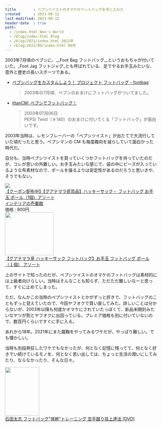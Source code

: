 ```yaml
---
title        : ペプシツイストのオマケのフットバッグを手に入れた
created      : 2021-09-12
last-modified: 2021-09-12
header-date  : true
path:
  - /index.html Neo's World
  - /blog/index.html Blog
  - /blog/2021/index.html 2021年
  - /blog/2021/09/index.html 09月
---
```


2003年7月頃のペプシに、__Foot Bag フットバッグ__というおもちゃが付いていた。_Foot Jag フットジャグ_とも呼ばれている、足でやるお手玉みたいな、意外と歴史の長いスポーツである。

- [ペプシバッグをカスタムしよう！ プロジェクト フットバッグ - footbag](https://kochinet.info/usr/footbag/prj/pepsi.php)
  > 2003年の7月頃、ペプシのおまけにフットバッグがついてました。
- [ittanCM: ペプシでフットバッグ！](http://ittancm.s31.xrea.com/archives/000019.html)
  > 2003年07月06日  
  > PEPSI Twist（￥140）のおまけに付いてくる「フットバッグ」が面白いです。

2003年当時は、レモンフレーバーの「ペプシツイスト」が出たてで大流行していた頃だったと思う。ペプシマンの CM も毎度趣向を凝らしていて面白かった時代だ。

自分も、当時ペプシツイストを買っていくつかフットバッグを持っていたのだが、コレが思いの外難しい。お手玉みたいな感じで、袋の中にビーズが入っているような布素材なので、ボールを操るよりは安定性があるのだろうと思いきや、そうでもない。

<div class="ad-rakuten">
  <div class="ad-rakuten-image">
    <a href="https://hb.afl.rakuten.co.jp/hgc/g00qpav2.waxyc2f3.g00qpav2.waxyd9f4/?pc=https%3A%2F%2Fitem.rakuten.co.jp%2F1bankanwebshop%2Fds-2314955%2F&amp;m=http%3A%2F%2Fm.rakuten.co.jp%2F1bankanwebshop%2Fi%2F54788029%2F">
      <img src="https://thumbnail.image.rakuten.co.jp/@0_mall/1bankanwebshop/cabinet/dsproducts/756/0002314955-1.jpg?_ex=128x128">
    </a>
  </div>
  <div class="ad-rakuten-info">
    <div class="ad-rakuten-title">
      <a href="https://hb.afl.rakuten.co.jp/hgc/g00qpav2.waxyc2f3.g00qpav2.waxyd9f4/?pc=https%3A%2F%2Fitem.rakuten.co.jp%2F1bankanwebshop%2Fds-2314955%2F&amp;m=http%3A%2F%2Fm.rakuten.co.jp%2F1bankanwebshop%2Fi%2F54788029%2F">【クーポン配布中】【グアテマラ民芸品】ハッキーサック・ フットバッグ お手玉 ボール（1個）アソート</a>
    </div>
    <div class="ad-rakuten-shop">
      <a href="https://hb.afl.rakuten.co.jp/hgc/g00qpav2.waxyc2f3.g00qpav2.waxyd9f4/?pc=https%3A%2F%2Fwww.rakuten.co.jp%2F1bankanwebshop%2F&amp;m=http%3A%2F%2Fm.rakuten.co.jp%2F1bankanwebshop%2F">インテリアの壱番館</a>
    </div>
    <div class="ad-rakuten-price">価格 : 800円</div>
  </div>
</div>

<div class="ad-amazon">
  <div class="ad-amazon-image">
    <a href="https://www.amazon.co.jp/dp/B0735B41ND?tag=neos21-22&amp;linkCode=osi&amp;th=1&amp;psc=1">
      <img src="https://m.media-amazon.com/images/I/51ecwcXm+pL._SL160_.jpg" width="160" height="142">
    </a>
  </div>
  <div class="ad-amazon-info">
    <div class="ad-amazon-title">
      <a href="https://www.amazon.co.jp/dp/B0735B41ND?tag=neos21-22&amp;linkCode=osi&amp;th=1&amp;psc=1">【グアテマラ産 ハッキーサック フットバッグ】お手玉 フットバッグ ボール（１個） アソート</a>
    </div>
  </div>
</div>

上のサイトで知ったのだが、ペプシツイストのオマケのフットバッグは素材的には上級者向けらしい。当時はそんなことも知らず、ただただ難しいなーと思って、すぐに止めてしまった。

ただ、なんかこの当時のペプシツイストとかがずっと好きで、フットバッグのこともずっと覚えていたので、今回ヤフオクで買い直してみた。詳しいことは分からないが、2003年以降も何度かオマケにされていたっぽくて、新品未開封みたいなヤツが割とヤフオクに出回っている。プレミア価格も別に付いていないので、数百円くらいですぐに手に入る。

あれから18年。2021年にまた蹴鞠をやってみるワケだが、やっぱり難しい。でも懐かしい。

当時も別段熱狂したワケでもなかったが、何となく記憶に残ってて、何となく好きでい続けているモノを、何となく思い出しては、ちょっと生活の潤いにしてみたり、ならなかったり、そんな日々。

<div class="ad-amazon">
  <div class="ad-amazon-image">
    <a href="https://www.amazon.co.jp/dp/B00LHGWIZQ?tag=neos21-22&amp;linkCode=osi&amp;th=1&amp;psc=1">
      <img src="https://m.media-amazon.com/images/I/612lBjnW72L._SL160_.jpg" width="113" height="160">
    </a>
  </div>
  <div class="ad-amazon-info">
    <div class="ad-amazon-title">
      <a href="https://www.amazon.co.jp/dp/B00LHGWIZQ?tag=neos21-22&amp;linkCode=osi&amp;th=1&amp;psc=1">石田太志 フットバッグ&quot;体幹&quot;トレーニング 空手蹴り技上達法 [DVD]</a>
    </div>
  </div>
</div>
